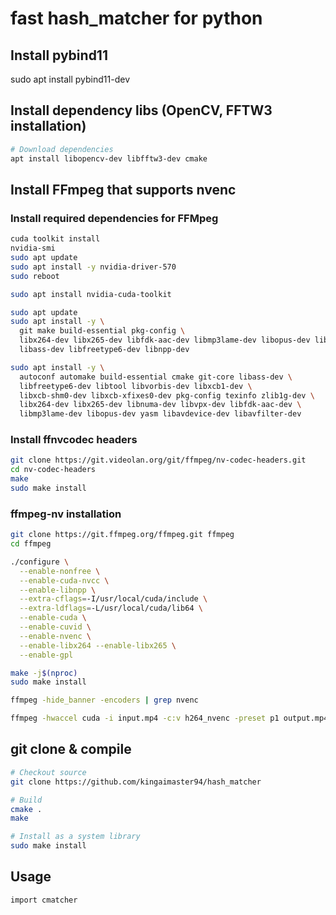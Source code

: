 # fast hash_matcher for python

## Install pybind11
sudo apt install pybind11-dev


## Install dependency libs (OpenCV, FFTW3 installation)
```bash
# Download dependencies
apt install libopencv-dev libfftw3-dev cmake
```

## Install FFmpeg that supports nvenc
### Install required dependencies for FFMpeg
```bash
cuda toolkit install
nvidia-smi
sudo apt update
sudo apt install -y nvidia-driver-570
sudo reboot

sudo apt install nvidia-cuda-toolkit

sudo apt update
sudo apt install -y \
  git make build-essential pkg-config \
  libx264-dev libx265-dev libfdk-aac-dev libmp3lame-dev libopus-dev libvpx-dev \
  libass-dev libfreetype6-dev libnpp-dev

sudo apt install -y \
  autoconf automake build-essential cmake git-core libass-dev \
  libfreetype6-dev libtool libvorbis-dev libxcb1-dev \
  libxcb-shm0-dev libxcb-xfixes0-dev pkg-config texinfo zlib1g-dev \
  libx264-dev libx265-dev libnuma-dev libvpx-dev libfdk-aac-dev \
  libmp3lame-dev libopus-dev yasm libavdevice-dev libavfilter-dev
```
### Install ffnvcodec headers
```bash
git clone https://git.videolan.org/git/ffmpeg/nv-codec-headers.git
cd nv-codec-headers
make
sudo make install
```
### ffmpeg-nv installation
```bash
git clone https://git.ffmpeg.org/ffmpeg.git ffmpeg
cd ffmpeg

./configure \
  --enable-nonfree \
  --enable-cuda-nvcc \
  --enable-libnpp \
  --extra-cflags=-I/usr/local/cuda/include \
  --extra-ldflags=-L/usr/local/cuda/lib64 \
  --enable-cuda \
  --enable-cuvid \
  --enable-nvenc \
  --enable-libx264 --enable-libx265 \
  --enable-gpl

make -j$(nproc)
sudo make install

ffmpeg -hide_banner -encoders | grep nvenc

ffmpeg -hwaccel cuda -i input.mp4 -c:v h264_nvenc -preset p1 output.mp4
```

## git clone & compile
```bash
# Checkout source
git clone https://github.com/kingaimaster94/hash_matcher

# Build
cmake .
make

# Install as a system library
sudo make install
```

## Usage
```bash
import cmatcher
